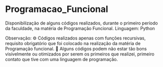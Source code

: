 # Programacao_Funcional
Disponibilização de alguns códigos realizados, durante o primeiro período da faculdade, na matéria de Programação Funcional.
Linguagem: Python  

Observação: 
    ⚙️ Códigos realizados apenas com funções recursivas, requisito obrigatório que foi colocado na realização da matéria de Programação funcional.
    🐣 Alguns códigos podem não estar tão bons visívelmente ou otimizados por serem os primeiros que realizei, primeiro contato que tive com uma linguagem de programação.

